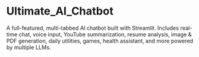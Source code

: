 # Ultimate_AI_Chatbot
A full-featured, multi-tabbed AI chatbot built with Streamlit. Includes real-time chat, voice input, YouTube summarization, resume analysis, image &amp; PDF generation, daily utilities, games, health assistant, and more powered by multiple LLMs.
